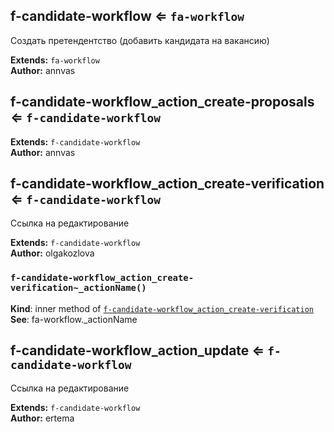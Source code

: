 <a name="module_f-candidate-workflow"></a>

## f-candidate-workflow ⇐ <code>fa-workflow</code>
Создать претендентство (добавить кандидата на вакансию)

**Extends:** <code>fa-workflow</code>  
**Author:** annvas  

<a name="module_f-candidate-workflow_action_create-proposals"></a>

## f-candidate-workflow_action_create-proposals ⇐ <code>f-candidate-workflow</code>
**Extends:** <code>f-candidate-workflow</code>  
**Author:** annvas  

<a name="module_f-candidate-workflow_action_create-verification"></a>

## f-candidate-workflow_action_create-verification ⇐ <code>f-candidate-workflow</code>
Ссылка на редактирование

**Extends:** <code>f-candidate-workflow</code>  
**Author:** olgakozlova  
<a name="module_f-candidate-workflow_action_create-verification.._actionName"></a>

### `f-candidate-workflow_action_create-verification~_actionName()`
**Kind**: inner method of <code>[f-candidate-workflow_action_create-verification](#module_f-candidate-workflow_action_create-verification)</code>  
**See**: fa-workflow._actionName  

<a name="module_f-candidate-workflow_action_update"></a>

## f-candidate-workflow_action_update ⇐ <code>f-candidate-workflow</code>
Ссылка на редактирование

**Extends:** <code>f-candidate-workflow</code>  
**Author:** ertema  

